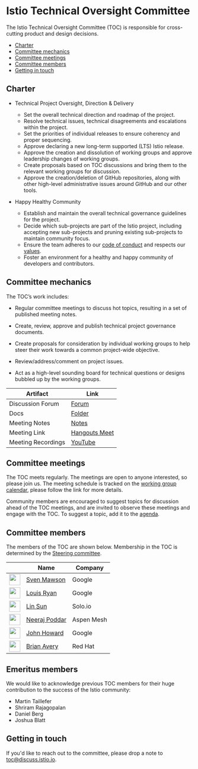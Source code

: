 # Istio Technical Oversight Committee

The Istio Technical Oversight Committee (TOC) is responsible for cross-cutting product and design decisions.

* [Charter](#charter)
* [Committee mechanics](#committee-mechanics)
* [Committee meetings](#committee-meetings)
* [Committee members](#committee-members)
* [Getting in touch](#getting-in-touch)

## Charter

* Technical Project Oversight, Direction & Delivery

  * Set the overall technical direction and roadmap of the project.
  * Resolve technical issues, technical disagreements and escalations within the project.
  * Set the priorities of individual releases to ensure coherency and proper sequencing.
  * Approve declaring a new long-term supported (LTS) Istio release.
  * Approve the creation and dissolution of working groups and approve leadership changes of working groups.
  * Create proposals based on TOC discussions and bring them to the relevant working groups for discussion.
  * Approve the creation/deletion of GitHub repositories, along with other high-level administrative issues around GitHub and our other tools.

* Happy Healthy Community

  * Establish and maintain the overall technical governance guidelines for the project.
  * Decide which sub-projects are part of the Istio project, including accepting new sub-projects and pruning existing sub-projects to
    maintain community focus.
  * Ensure the team adheres to our [code of conduct](CONTRIBUTING.md#code-of-conduct) and respects our [values](VALUES.md).
  * Foster an environment for a healthy and happy community of developers and contributors.

## Committee mechanics

The TOC’s work includes:

* Regular committee meetings to discuss hot topics, resulting in a set of published meeting notes.

* Create, review, approve and publish technical project governance documents.

* Create proposals for consideration by individual working groups to help steer their work towards a common project-wide objective.

* Review/address/comment on project issues.

* Act as a high-level sounding board for technical questions or designs bubbled up by the working groups.

Artifact | Link
---|---
Discussion Forum | [Forum](https://discuss.istio.io/c/technical-oversight-committee) 
Docs | [Folder](https://drive.google.com/corp/drive/u/0/folders/0BzW5bSyKst8JOXRyZVNaVFZuRUk)
Meeting Notes | [Notes](https://docs.google.com/document/d/13lxJqtlaQhmV2EwsNnS6h-_O4pobZQZuMjrzOeMgVI0/edit#heading=h.ipnfbx7g04vg)
Meeting Link | [Hangouts Meet](https://meet.google.com/aof-rirb-ijs)
Meeting Recordings | [YouTube](https://www.youtube.com/playlist?list=PL7wB27eZmdfc4YPa8y3hk8BG3r8INCpRo)

## Committee meetings

The TOC meets regularly. The meetings are open to anyone interested, so please join us. The meeting schedule is tracked
on the [working group calendar](WORKING-GROUPS.md#working-group-meetings), please follow the link for more details.

Community members are encouraged to suggest topics for discussion ahead of the TOC meetings, and are invited
to observe these meetings and engage with the TOC. To suggest a topic, add it to the [agenda](https://docs.google.com/document/d/13lxJqtlaQhmV2EwsNnS6h-_O4pobZQZuMjrzOeMgVI0/edit#heading=h.ipnfbx7g04vg).

## Committee members

The members of the TOC are shown below. Membership in the TOC is determined by the [Steering committee](./steering/README.md).

&nbsp; | Name | Company
---|---|---
<img width="30px" src="https://avatars0.githubusercontent.com/u/1562325?s=400&v=4"> | [Sven Mawson](https://github.com/smawson) | Google
<img width="30px" src="https://avatars3.githubusercontent.com/u/9046588?s=400&v=4"> | [Louis Ryan](https://github.com/louiscryan) | Google
<img width="30px" src="https://avatars1.githubusercontent.com/u/1588319?s=400&v=4"> | [Lin Sun](https://github.com/linsun) | Solo.io
<img width="30px" src="https://avatars3.githubusercontent.com/u/12534779?s=400&v=4">| [Neeraj Poddar](https://github.com/nrjpoddar) | Aspen Mesh
<img width="30px" src="https://avatars.githubusercontent.com/u/623453?v=4">         | [John Howard](https://github.com/howardjohn) | Google
<img width="30px" src="https://avatars.githubusercontent.com/u/8484260?v=4">        | [Brian Avery](https://github.com/brian-avery) | Red Hat

## Emeritus members

We would like to acknowledge previous TOC members for their huge contribution to
the success of the Istio community:

* Martin Taillefer
* Shriram Rajagopalan
* Daniel Berg
* Joshua Blatt

## Getting in touch

If you'd like to reach out to the committee, please drop a note to [toc@discuss.istio.io](mailto:toc@discuss.istio.io).
